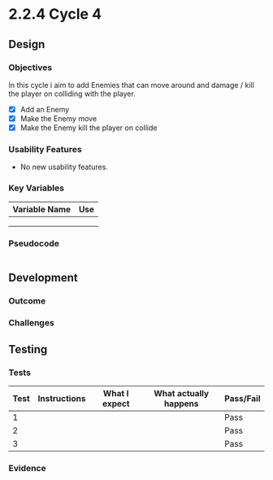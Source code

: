 # 2.2.4 Cycle 4

## Design

### Objectives

In this cycle i aim to add Enemies that can move around and damage / kill the player on colliding with the player.

* [x] Add an Enemy&#x20;
* [x] Make the Enemy move&#x20;
* [x] Make the Enemy kill the player on collide

### Usability Features

* No new usability features.

### Key Variables

| Variable Name | Use |
| ------------- | --- |
|               |     |
|               |     |
|               |     |

### Pseudocode

```
```

## Development

### Outcome



### Challenges

&#x20;

## Testing



### Tests

| Test | Instructions | What I expect | What actually happens | Pass/Fail |
| ---- | ------------ | ------------- | --------------------- | --------- |
| 1    |              |               |                       | Pass      |
| 2    |              |               |                       | Pass      |
| 3    |              |               |                       | Pass      |

### Evidence

```
```
